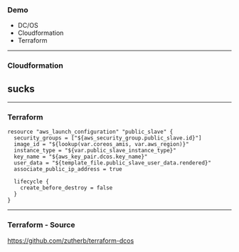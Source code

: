 <!-- .slide: data-background="img/background-orange-orig.jpg" -->

### Demo

- DC/OS
- Cloudformation
- Terraform

---

<!-- .slide: data-background="img/background-green-orig.jpg" -->

### Cloudformation
## sucks

---

### Terraform

<!-- .slide: data-background="img/background-green-orig.jpg" -->

```
resource "aws_launch_configuration" "public_slave" {
  security_groups = ["${aws_security_group.public_slave.id}"]
  image_id = "${lookup(var.coreos_amis, var.aws_region)}"
  instance_type = "${var.public_slave_instance_type}"
  key_name = "${aws_key_pair.dcos.key_name}"
  user_data = "${template_file.public_slave_user_data.rendered}"
  associate_public_ip_address = true

  lifecycle {
    create_before_destroy = false
  }
}
```

---

### Terraform - Source

<!-- .slide: data-background="img/background-green-orig.jpg" -->

https://github.com/zutherb/terraform-dcos
